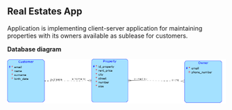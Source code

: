 ## Real Estates App
Application is implementing client-server application for maintaining properties with its owners available as sublease for customers.

**Database diagram** 

![databaze](images/diagram.png)
